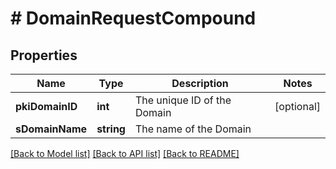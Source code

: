 # # DomainRequestCompound

## Properties

Name | Type | Description | Notes
------------ | ------------- | ------------- | -------------
**pkiDomainID** | **int** | The unique ID of the Domain | [optional]
**sDomainName** | **string** | The name of the Domain |

[[Back to Model list]](../../README.md#models) [[Back to API list]](../../README.md#endpoints) [[Back to README]](../../README.md)
